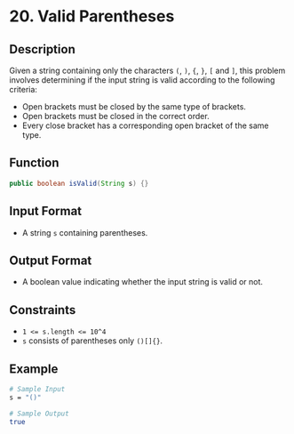 # 20. Valid Parentheses

## Description

Given a string containing only the characters `(`, `)`, `{`, `}`, `[` and `]`, this problem involves determining if the input string is valid according to the following criteria:

- Open brackets must be closed by the same type of brackets.
- Open brackets must be closed in the correct order.
- Every close bracket has a corresponding open bracket of the same type.

## Function

```java
public boolean isValid(String s) {}
```

## Input Format

- A string `s` containing parentheses.

## Output Format

- A boolean value indicating whether the input string is valid or not.

## Constraints

- `1 <= s.length <= 10^4`
- `s` consists of parentheses only `()[]{}`.

## Example

```bash
# Sample Input
s = "()"

# Sample Output
true
```
